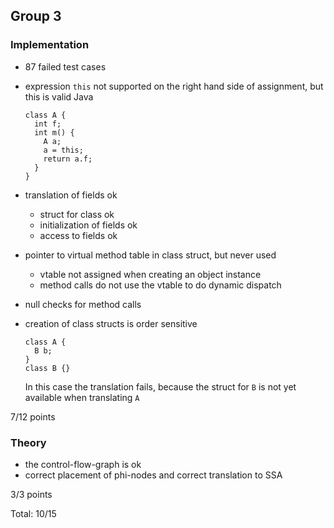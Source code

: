 ## Group 3

### Implementation

- 87 failed test cases
- expression `this` not supported on the right hand side of assignment, but this is valid Java
  ```
  class A {
    int f;
    int m() {
      A a;
      a = this;
      return a.f;
    }
  }
  ```
- translation of fields ok
  - struct for class ok
  - initialization of fields ok
  - access to fields ok
- pointer to virtual method table in class struct, but never used
  - vtable not assigned when creating an object instance
  - method calls do not use the vtable to do dynamic dispatch
- null checks for method calls
- creation of class structs is order sensitive

  ```
  class A {
    B b;
  }
  class B {}
  ```

  In this case the translation fails, because the struct for `B` is not yet available when translating `A`

7/12 points

### Theory

- the control-flow-graph is ok
- correct placement of phi-nodes and correct translation to SSA

3/3 points

Total: 10/15
